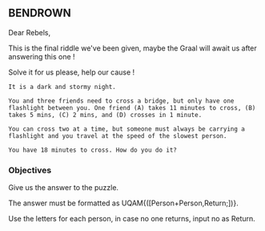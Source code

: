 ## BENDROWN

Dear Rebels,

This is the final riddle we've been given, maybe the Graal will await us after answering this one !

Solve it for us please, help our cause !

~~~
It is a dark and stormy night.

You and three friends need to cross a bridge, but only have one flashlight between you. One friend (A) takes 11 minutes to cross, (B) takes 5 mins, (C) 2 mins, and (D) crosses in 1 minute.

You can cross two at a time, but someone must always be carrying a flashlight and you travel at the speed of the slowest person.

You have 18 minutes to cross. How do you do it?
~~~

### Objectives

Give us the answer to the puzzle.

The answer must be formatted as UQAM{([Person+Person,Return;])}.

Use the letters for each person, in case no one returns, input no as Return.
